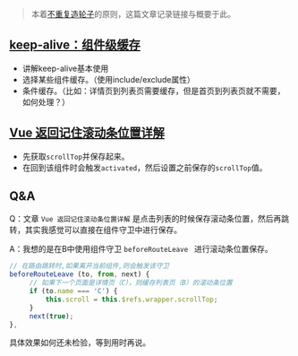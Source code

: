 > 本着[不重复造轮子](https://github.com/Daotin/technophile/issues/30)的原则，这篇文章记录链接与概要于此。

## [keep-alive：组件级缓存](https://juejin.im/post/5b407c2a6fb9a04fa91bcf0d)
- 讲解keep-alive基本使用
- 选择某些组件缓存。（使用include/exclude属性）
- 条件缓存。（比如：详情页到列表页需要缓存，但是首页到列表页就不需要，如何处理？）

## [Vue 返回记住滚动条位置详解](https://juejin.im/post/5c7ce50b6fb9a049b13eef08)
- 先获取`scrollTop`并保存起来。
- 在回到该组件时会触发`activated`，然后设置之前保存的`scrollTop`值。

## Q&A
Q：文章 `Vue 返回记住滚动条位置详解` 是点击列表的时候保存滚动条位置，然后再跳转，其实我感觉可以直接在组件守卫中进行保存。

A：我想的是在B中使用组件守卫 `beforeRouteLeave ` 进行滚动条位置保存。

```js
// 在路由跳转时,如果离开当前组件,则会触发该守卫
beforeRouteLeave (to, from, next) {
     // 如果下一个页面是详情页（C），则缓存列表页（B）的滚动条位置
     if (to.name === 'C') {
         this.scroll = this.$refs.wrapper.scrollTop;
     }
     next(true);
},
```
具体效果如何还未检验，等到用时再说。

